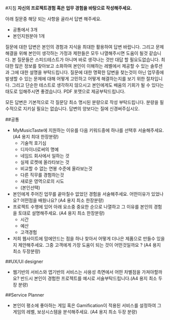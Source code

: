 #지침
**자신의 프로젝트경험 혹은 업무 경험을 바탕으로 작성해주세요.**

아래 질문중 해당 되는 사항을 골라서 답변 해주세요. 
- 공통에서 3개 
- 본인지원분야 1개

질문에 대한 답변은 본인의 경험과 지식을 최대한 활용하여 답변 바랍니다. 그리고 문제해결을 위해 본인이 생각하는 가정과 제한들은 모두 나열해주시면 도움이 될것 같습니다.
본 질문들은 스피드테스트가 아니며 바로 생각나는 것만 대답 할 필요도없습니다. 최대한 많은 정보를 찾아보고 소화하여 본인이 이해하는 레벨에서 제공할 수 있는 솔루션과 그에 대한 설명을 부탁드립니다. 질문에 대한 명확한 답변을 찾는것이 아닌 업무중에 발생할 수 있는 문제에 대해 어떻게 고민하고 어떻게 해결하는지를 보기 위한 절차입니다. 그리고 단순한 테스트로 생각하지 않으시고 본인에게도 배움의 기회가 될 수 있다는 태도로 임해주시면 좋겠습니다.
PDF 포맷으로 제공부탁드립니다.

모든 답변은 기본적으로 각 질문당 최소 명시된 분량으로 작성 부탁드립니다.
분량을 필수적으로 지키실 필요는 없습니다. 답변의 양보다는 질에 신경써주십시오.

##공통
- MyMusicTaste에 지원하는 이유를 다음 키워드중에 하나를 선택후 서술해주세요. (A4 용지 최대 한장분량)
  * 기술적 호기심
  * 디자이너로써의 명예
  * 네임드 회사에서 일하는 것
  * 실제 로켓에 올라타보는 것 
  * 비교할 수 없는 연봉 수준에 올라보는것 
  * 다른 직무를 경험하는것 
  * 새로운 영역으로의 시도 
  * (본인선택)
- 본인에게 주어진 업무를 끝마칠수 없었던 경험을 서술해주세요. 어떤이유가 있었나요? 어떤점을 배웠나요? (A4 용지 최소 한장분량)
- 프로젝트 수행에 있어 아래 요소중 중요한 순으로 나열하고 그 이유를 본인의 경험을 토대로 설명해주세요. (A4 용지 최소 한장분량)
  * 시간
  * 예산
  * 고객경험 
- 저희 웹사이트에 맘에안드는 점을 하나 찾아서 어떻게 더나은 제품으로 만들수 있을지 제안해주세요. 그중 고객에게 가장 도움이 되는 것이 어떤것일까요 ? (A4 용지 최소 두장분량)

##UX/UI designer
- 웹기반의 서비스와 앱기반의 서비스는 사용성 측면에서 어떤 차별점을 가져야할까요? 반드시 본인이 경험한 프로젝트를 예시로 서술부탁드립니다.(A4 용지 최소 두장 분량)

##Service Planner
- 본인이 평소에 좋아하는 게임 혹은 Gamification이 적용된 서비스를 설정하여 그 게임의 레벨, 보상시스템을 분석해주세요. (A4 용지 최소 두장 분량) 

